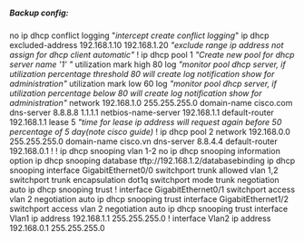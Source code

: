 #####  **Backup config:**
no ip dhcp conflict logging "*intercept create conflict logging*"
	ip dhcp excluded-address 192.168.1.10 192.168.1.20 *"exclude range ip address not assign for dhcp client automatic"*
	!
	ip dhcp pool 1 *"Create new pool for dhcp server name '1' "*
	 utilization mark high 80 log *"monitor pool dhcp server, if utilization percentage threshold 80 will create log notification show for administration"*
	 utilization mark low 60 log *"monitor pool dhcp server, if utilization percentage below 80 will create log notification show for administration"*
	 network 192.168.1.0 255.255.255.0
	 domain-name cisco.com
	 dns-server 8.8.8.8 1.1.1.1
	 netbios-name-server 192.168.1.1
	 default-router 192.168.1.1
	 lease 5 *"time for lease ip address will request again before 50 percentage of  5 day(note cisco guide)*
	!
	ip dhcp pool 2
	 network 192.168.0.0 255.255.255.0
	 domain-name cisco.vn
	 dns-server 8.8.4.4
	 default-router 192.168.0.1
	!
	!
	ip dhcp snooping vlan 1-2
	no ip dhcp snooping information option
	ip dhcp snooping database tftp://192.168.1.2/databasebinding
	ip dhcp snooping
	interface GigabitEthernet0/0
	 switchport trunk allowed vlan 1,2
	 switchport trunk encapsulation dot1q
	 switchport mode trunk
	 negotiation auto
	 ip dhcp snooping trust
	!
	interface GigabitEthernet0/1
	 switchport access vlan 2
	 negotiation auto
	 ip dhcp snooping trust
	interface GigabitEthernet1/2
	 switchport access vlan 2
	 negotiation auto
	 ip dhcp snooping trust
	interface Vlan1
	 ip address 192.168.1.1 255.255.255.0
	!
	interface Vlan2
	 ip address 192.168.0.1 255.255.255.0
	 


